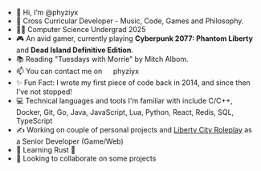 - 👋 Hi, I’m @phyziyx
- 👀 Cross Curricular Developer - Music, Code, Games and Philosophy.
- 👨‍🎓 Computer Science Undergrad 2025
- 🎮 An avid gamer, currently playing **Cyberpunk 2077: Phantom Liberty** and **Dead Island Definitive Edition**.
- 📚 Reading "Tuesdays with Morrie" by Mitch Albom.
- 📫 You can contact me on <img src="https://discord.com/assets/3437c10597c1526c3dbd98c737c2bcae.svg" width="14" height="14"> phyziyx
- ✨ Fun Fact: I wrote my first piece of code back in 2014, and since then I've not stopped!
- 💻 Technical languages and tools I'm familiar with include C/C++, Docker, Git, Go, Java, JavaScript, Lua, Python, React, Redis, SQL, TypeScript
- ✍ Working on couple of personal projects and [Liberty City Roleplay](https://lc-rp.mp) as a Senior Developer (Game/Web)
- 🌱 Learning Rust 🦀
- 💞️ Looking to collaborate on some projects

<!---
  Peeking huh?
--->
